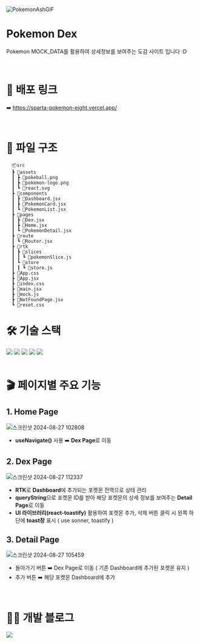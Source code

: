 ![PokemonAshGIF](https://github.com/user-attachments/assets/3ae23afd-a508-430b-8e2e-2567476f023e)
# Pokemon Dex
Pokemon MOCK_DATA를 활용하여 상세정보를 보여주는 도감 사이트 입니다 :D 

<br>

# 🔗 배포 링크
➡️ https://sparta-pokemon-eight.vercel.app/

<br>

# 📂 파일 구조
      📦src
      ┣ 📂assets
      ┃ ┣ 📜pokeball.png
      ┃ ┣ 📜pokemon-logo.png
      ┃ ┗ 📜react.svg
      ┣ 📂components
      ┃ ┣ 📜Dashboard.jsx
      ┃ ┣ 📜PokemonCard.jsx
      ┃ ┗ 📜PokemonList.jsx
      ┣ 📂pages
      ┃ ┣ 📜Dex.jsx
      ┃ ┣ 📜Home.jsx
      ┃ ┗ 📜PokemonDetail.jsx
      ┣ 📂route
      ┃ ┗ 📜Router.jsx
      ┣ 📂rtk
      ┃ ┣ 📂slices
      ┃ ┃ ┗ 📜pokemonSlice.js
      ┃ ┗ 📂store
      ┃ ┃ ┗ 📜store.js
      ┣ 📜App.css
      ┣ 📜App.jsx
      ┣ 📜index.css
      ┣ 📜main.jsx
      ┣ 📜mock.js
      ┣ 📜NotFoundPage.jsx
      ┗ 📜reset.css 

# 🛠️ 기술 스택
<div style="margin: ; text-align: left;" "text-align: left;"> 
    <img src="https://img.shields.io/badge/Javascript-F7DF1E?style=for-the-badge&logo=Javascript&logoColor=white">
    <img src="https://img.shields.io/badge/styled--components-DB7093?style=for-the-badge&logo=styled-components&logoColor=white">
    <img src="https://img.shields.io/badge/React-61DAFB?style=for-the-badge&logo=React&logoColor=white">
    <img src="https://img.shields.io/badge/React_Router-CA4245?style=for-the-badge&logo=react-router&logoColor=white">
    <img src="https://img.shields.io/badge/Redux-764ABC?style=for-the-badge&logo=Redux&logoColor=white">
</div>

<br>

# 🎬 페이지별 주요 기능
## 1. Home Page
![스크린샷 2024-08-27 102808](https://github.com/user-attachments/assets/53848397-5523-4972-a028-e6f33e0cf4a1)
- **useNavigate()** 사용 ➡️ **Dex Page**로 이동
## 2. Dex Page
![스크린샷 2024-08-27 112337](https://github.com/user-attachments/assets/6bf7032c-530e-4a24-a0f8-2d68b75e96b9)
- **RTK**로 **Dashboard**에 추가되는 포켓몬 전역으로 상태 관리
- **queryString**으로 포켓몬 ID를 받아 해당 포켓몬의 상세 정보를 보여주는 **Detail Page**로 이동
- **UI 라이브러리(react-toastify)** 활용하여 포켓몬 추가, 삭제 버튼 클릭 시 왼쪽 하단에 **toast창** 표시 ( use sonner, toastify )
## 3. Detail Page
![스크린샷 2024-08-27 105459](https://github.com/user-attachments/assets/2fb4dbfd-6f71-4ca6-91e6-e68a46cc1d4c)
- 돌아가기 버튼 ➡️ Dex Page로 이동 ( 기존 Dashboard에 추가된 포켓몬 유지 )
- 추가 버튼 ➡️ 해당 포켓몬 Dashboard에 추가

<br>

# 🧑‍💻 개발 블로그
<div style="text-align: left;"> <a href=https://velog.io/@hbeom00> <img src="https://img.shields.io/badge/Velog-20C997?style=for-the-badge&logo=Velog&logoColor=white&link=https://velog.io/@hbeom00"> </a></div> 
   
